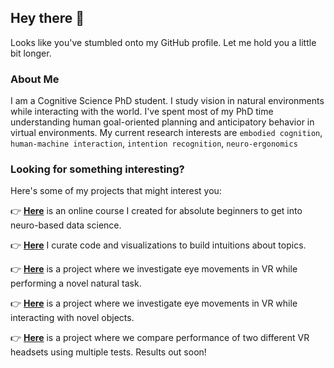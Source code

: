 ## Hey there 👋

Looks like you've stumbled onto my GitHub profile. Let me hold you a little bit longer.

### About Me
I am a Cognitive Science PhD student. I study vision in natural environments while interacting with the world. I've spent most of my PhD time understanding human goal-oriented planning and anticipatory behavior in virtual environments. My current research interests are `embodied cognition`, `human-machine interaction`, `intention recognition`, `neuro-ergonomics`

### Looking for something interesting?
Here's some of my projects that might interest you:

:point_right: [**Here**](https://github.com/ashimakeshava/neuro_datasci) is an online course I created for absolute beginners to get into neuro-based data science.

:point_right: [**Here**](https://github.com/ashimakeshava/intuitions) I curate code and visualizations to build intuitions about topics.

:point_right: [**Here**](https://github.com/ashimakeshava/ergovr_gaze_guidance) is a project where we investigate eye movements in VR while performing a novel natural task.

:point_right: [**Here**](https://github.com/ashimakeshava/gaze_tool_interaction) is a project where we investigate eye movements in VR while interacting with novel objects.

:point_right: [**Here**](https://github.com/ashimakeshava/VR_ET_comp) is a project where we compare performance of two different VR headsets using multiple tests. Results out soon!







<!--
**ashimakeshava/ashimakeshava** is a ✨ _special_ ✨ repository because its `README.md` (this file) appears on your GitHub profile.

Here are some ideas to get you started:

- 🔭 I’m currently working on ...
- 🌱 I’m currently learning ...
- 👯 I’m looking to collaborate on ...
- 🤔 I’m looking for help with ...
- 💬 Ask me about ...
- 📫 How to reach me: ...
- 😄 Pronouns: ...
- ⚡ Fun fact: ...
-->
